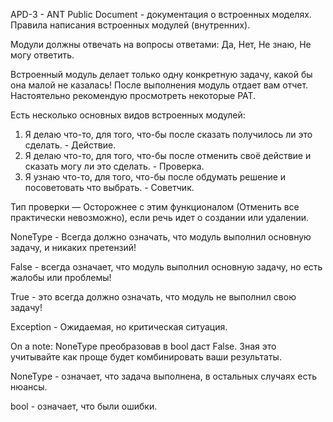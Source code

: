 APD-3 - ANT Public Document - документация о встроенных моделях. Правила
написания встроенных модулей (внутренних).

Модули должны отвечать на вопросы ответами: Да, Нет, Не знаю, Не могу
ответить.

Встроенный модуль делает только одну конкретную задачу, какой бы она
малой не казалась! После выполнения модуль отдает вам отчет.
Настоятельно рекомендую просмотреть некоторые PAT.

Есть несколько основных видов встроенных модулей:
1. Я делаю что-то, для того, что-бы после сказать получилось ли это
сделать. - Действие.
2. Я делаю что-то, для того, что-бы после отменить своё действие и
сказать могу ли это сделать. - Проверка.
3. Я узнаю что-то, для того, что-бы после обдумать решение и
посоветовать что выбрать. - Советчик.

Тип проверки — Осторожнее с этим функционалом (Отменить все
практически невозможно), если речь идет о создании или удалении.

NoneType - Всегда должно означать, что модуль выполнил основную
задачу, и никаких претензий!

False - всегда означает, что модуль выполнил основную задачу, но есть
жалобы или проблемы!

True - это всегда должно означать, что модуль не выполнил свою задачу!

Exception - Ожидаемая, но критическая ситуация.


On a note:
NoneType преобразовав в bool даст False. Зная это учитывайте как проще
будет комбинировать ваши результаты.

NoneType - означает, что задача выполнена, в остальных случаях есть
нюансы.

bool - означает, что были ошибки.
